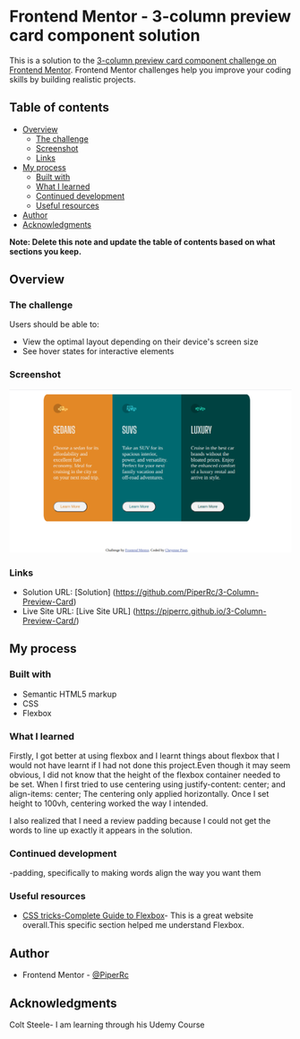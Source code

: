 # Frontend Mentor - 3-column preview card component solution

This is a solution to the [3-column preview card component challenge on Frontend Mentor](https://www.frontendmentor.io/challenges/3column-preview-card-component-pH92eAR2-). Frontend Mentor challenges help you improve your coding skills by building realistic projects. 

## Table of contents

- [Overview](#overview)
  - [The challenge](#the-challenge)
  - [Screenshot](#screenshot)
  - [Links](#links)
- [My process](#my-process)
  - [Built with](#built-with)
  - [What I learned](#what-i-learned)
  - [Continued development](#continued-development)
  - [Useful resources](#useful-resources)
- [Author](#author)
- [Acknowledgments](#acknowledgments)

**Note: Delete this note and update the table of contents based on what sections you keep.**

## Overview

### The challenge

Users should be able to:

- View the optimal layout depending on their device's screen size
- See hover states for interactive elements

### Screenshot

![screenshot](https://github.com/PiperRc/3-Column-Preview-Card/blob/main/%20screenshot.png)


### Links

- Solution URL: [Solution] (https://github.com/PiperRc/3-Column-Preview-Card)
- Live Site URL: [Live Site URL] (https://piperrc.github.io/3-Column-Preview-Card/)

## My process

### Built with

- Semantic HTML5 markup
- CSS
- Flexbox

### What I learned

Firstly, I got better at using flexbox and I learnt things about flexbox that I would not have learnt if I had not done this project.Even though it may seem obvious, I did not know that the height of the flexbox container needed to be set. When I first tried to use centering using justify-content: center; and align-items: center; The centering only applied horizontally. Once I set height to 100vh, centering worked the way I intended.

I also realized that I need a review padding because I could not get the words to line up exactly it appears in the solution.






### Continued development

-padding, specifically to making words align the way you want them


### Useful resources

- [CSS tricks-Complete Guide to Flexbox](https://css-tricks.com/snippets/css/a-guide-to-flexbox/)- This is a great website overall.This specific section helped me understand Flexbox.


## Author


- Frontend Mentor - [@PiperRc](https://www.frontendmentor.io/profile/PiperRc)

## Acknowledgments
Colt Steele- I am learning through his Udemy Course

